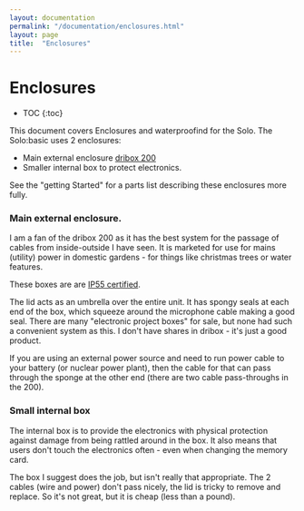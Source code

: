 ```yaml
---
layout: documentation
permalink: "/documentation/enclosures.html"
layout: page
title:  "Enclosures"
---
```


# Enclosures

* TOC
{:toc}

This document covers Enclosures and waterproofind for the Solo.  The Solo:basic uses 2 enclosures:

* Main external enclosure [dribox 200](https://www.google.co.uk/search?q=dribox+200)
* Smaller internal box to protect electronics.

See the "getting Started" for a parts list describing these enclosures
more fully.

### Main external enclosure.

I am a fan of the dribox 200 as it has the best system for the passage
of cables from inside-outside I have seen.  It is marketed for use for
mains (utility) power in domestic gardens - for things like christmas
trees or water features.

These boxes are are [IP55 certified](https://en.wikipedia.org/wiki/IP_Code).

The lid acts as an umbrella over the entire unit.  It has spongy seals
at each end of the box, which squeeze around the microphone cable
making a good seal.  There are many "electronic project boxes" for
sale, but none had such a convenient system as this.  I don't have
shares in dribox - it's just a good product.

If you are using an external power source and need to run power cable
to your battery (or nuclear power plant), then the cable for that can
pass through the sponge at the other end (there are two cable
pass-throughs in the 200).

### Small internal box

The internal box is to provide the electronics with physical
protection against damage from being rattled around in the box.  It
also means that users don't touch the electronics often - even when
changing the memory card.

The box I suggest does the job, but isn't really that appropriate. The
2 cables (wire and power) don't pass nicely, the lid is tricky to
remove and replace.  So it's not great, but it is cheap (less than a
pound).
